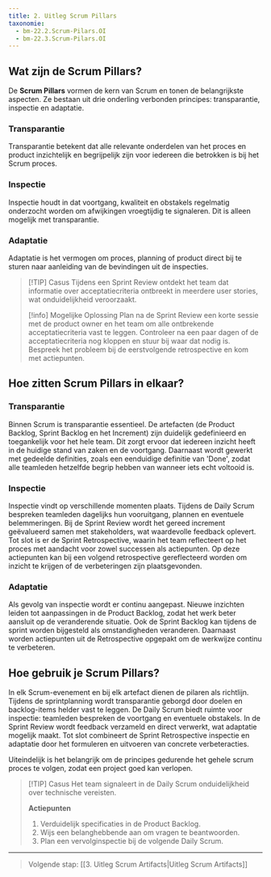 ```yaml
---
title: 2. Uitleg Scrum Pillars
taxonomie:
  - bm-22.2.Scrum-Pilars.OI
  - bm-22.3.Scrum-Pilars.OI
---
```


## Wat zijn de Scrum Pillars?
De **Scrum Pillars** vormen de kern van Scrum en tonen de belangrijkste aspecten. Ze bestaan uit drie onderling verbonden principes: transparantie, inspectie en adaptatie.

### Transparantie
Transparantie betekent dat alle relevante onderdelen van het proces en product inzichtelijk en begrijpelijk zijn voor iedereen die betrokken is bij het Scrum proces.

### Inspectie
Inspectie houdt in dat voortgang, kwaliteit en obstakels regelmatig onderzocht worden om afwijkingen vroegtijdig te signaleren. Dit is alleen mogelijk met transparantie.

### Adaptatie
Adaptatie is het vermogen om proces, planning of product direct bij te sturen naar aanleiding van de bevindingen uit de inspecties.

> [!TIP] Casus
> Tijdens een Sprint Review ontdekt het team dat informatie over acceptatiecriteria ontbreekt in meerdere user stories, wat onduidelijkheid veroorzaakt.
> 
> [!info] Mogelijke Oplossing
> Plan na de Sprint Review een korte sessie met de product owner en het team om alle ontbrekende acceptatiecriteria vast te leggen. Controleer na een paar dagen of de acceptatiecriteria nog kloppen en stuur bij waar dat nodig is. Bespreek het probleem bij de eerstvolgende retrospective en kom met actiepunten.

## Hoe zitten Scrum Pillars in elkaar?
### Transparantie
Binnen Scrum is transparantie essentieel. De artefacten (de Product Backlog, Sprint Backlog en het Increment) zijn duidelijk gedefinieerd en toegankelijk voor het hele team. Dit zorgt ervoor dat iedereen inzicht heeft in de huidige stand van zaken en de voortgang. Daarnaast wordt gewerkt met gedeelde definities, zoals een eenduidige definitie van 'Done', zodat alle teamleden hetzelfde begrip hebben van wanneer iets echt voltooid is.

### Inspectie
Inspectie vindt op verschillende momenten plaats. Tijdens de Daily Scrum bespreken teamleden dagelijks hun vooruitgang, plannen en eventuele belemmeringen. Bij de Sprint Review wordt het gereed increment geëvalueerd samen met stakeholders, wat waardevolle feedback oplevert. Tot slot is er de Sprint Retrospective, waarin het team reflecteert op het proces met aandacht voor zowel successen als actiepunten. Op deze actiepunten kan bij een volgend retrospective gereflecteerd worden om inzicht te krijgen of de verbeteringen zijn plaatsgevonden.

### Adaptatie
Als gevolg van inspectie wordt er continu aangepast. Nieuwe inzichten leiden tot aanpassingen in de Product Backlog, zodat het werk beter aansluit op de veranderende situatie. Ook de Sprint Backlog kan tijdens de sprint worden bijgesteld als omstandigheden veranderen. Daarnaast worden actiepunten uit de Retrospective opgepakt om de werkwijze continu te verbeteren.

## Hoe gebruik je Scrum Pillars?
In elk Scrum-evenement en bij elk artefact dienen de pilaren als richtlijn. Tijdens de sprintplanning wordt transparantie geborgd door doelen en backlog-items helder vast te leggen. De Daily Scrum biedt ruimte voor inspectie: teamleden bespreken de voortgang en eventuele obstakels. In de Sprint Review wordt feedback verzameld en direct verwerkt, wat adaptatie mogelijk maakt. Tot slot combineert de Sprint Retrospective inspectie en adaptatie door het formuleren en uitvoeren van concrete verbeteracties.

Uiteindelijk is het belangrijk om de principes gedurende het gehele scrum proces te volgen, zodat een project goed kan verlopen.

> [!TIP] Casus
> Het team signaleert in de Daily Scrum onduidelijkheid over technische vereisten.
> 
> **Actiepunten**
> 1. Verduidelijk specificaties in de Product Backlog.
> 2. Wijs een belanghebbende aan om vragen te beantwoorden.
> 3. Plan een vervolginspectie bij de volgende Daily Scrum.

---

> Volgende stap: [[3. Uitleg Scrum Artifacts|Uitleg Scrum Artifacts]]
